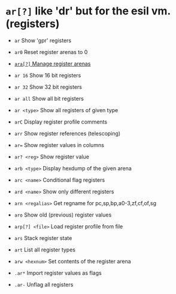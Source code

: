 <!-- TITLE: ar -->

#  `ar[?]`   like 'dr' but for the esil vm. (registers)

- `ar` Show 'gpr' registers
- `ar0` Reset register arenas to 0

- [ `ara[?]` Manage register arenas](/options/a/ar/ara)

- `ar 16` Show 16 bit registers
- `ar 32` Show 32 bit registers
- `ar all` Show all bit registers
- `ar <type>` Show all registers of given type
- `arC` Display register profile comments
- `arr` Show register references (telescoping)
- `ar=` Show register values in columns
- `ar? <reg>` Show register value
- `arb <type>` Display hexdump of the given arena
- `arc <name>` Conditional flag registers
- `ard <name>` Show only different registers
- `arn <regalias>` Get regname for pc,sp,bp,a0-3,zf,cf,of,sg
- `aro` Show old (previous) register values
- `arp[?] <file>` Load register profile from file
- `ars` Stack register state
- `art` List all register types
- `arw <hexnum>` Set contents of the register arena
- `.ar*` Import register values as flags
- `.ar-` Unflag all registers